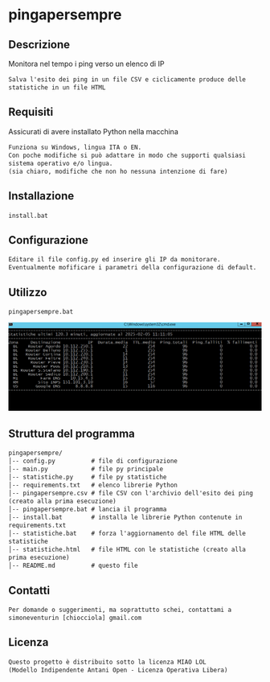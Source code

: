 # pingapersempre

## Descrizione
Monitora nel tempo i ping verso un elenco di IP
```
Salva l'esito dei ping in un file CSV e ciclicamente produce delle statistiche in un file HTML
```

## Requisiti
Assicurati di avere installato Python nella macchina
```
Funziona su Windows, lingua ITA o EN.
Con poche modifiche si può adattare in modo che supporti qualsiasi sistema operativo e/o lingua.
(sia chiaro, modifiche che non ho nessuna intenzione di fare)
```

## Installazione
```
install.bat
```

## Configurazione
```
Editare il file config.py ed inserire gli IP da monitorare.
Eventualmente mofificare i parametri della configurazione di default.
```

## Utilizzo
```
pingapersempre.bat
```

![pingapersempre.batimages/runtime.png](images/runtime.png)




## Struttura del programma

```
pingapersempre/
│-- config.py          # file di configurazione
│-- main.py            # file py principale
│-- statistiche.py     # file py statistiche
│-- requirements.txt   # elenco librerie Python
│-- pingapersempre.csv # file CSV con l'archivio dell'esito dei ping (creato alla prima esecuzione)
│-- pingapersempre.bat # lancia il programma
│-- install.bat        # installa le librerie Python contenute in requirements.txt
│-- statistiche.bat    # forza l'aggiornamento del file HTML delle statistiche
│-- statistiche.html   # file HTML con le statistiche (creato alla prima esecuzione)
│-- README.md          # questo file
```

## Contatti
```
Per domande o suggerimenti, ma soprattutto schei, contattami a simoneventurin [chiocciola] gmail.com
```

## Licenza
```
Questo progetto è distribuito sotto la licenza MIAO LOL
(Modello Indipendente Antani Open - Licenza Operativa Libera)
```

